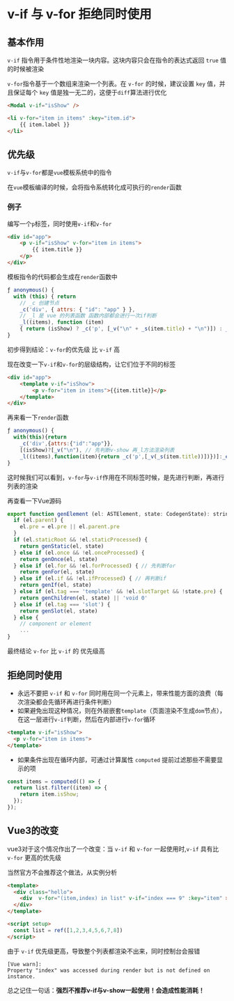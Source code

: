 # v-if 与 v-for 拒绝同时使用
## 基本作用
`v-if` 指令用于条件性地渲染一块内容。这块内容只会在指令的表达式返回 `true` 值的时候被渲染

`v-for`指令基于一个数组来渲染一个列表。在 `v-for` 的时候，建议设置 `key` 值，并且保证每个 `key` 值是独一无二的，这便于`diff`算法进行优化

```html
<Modal v-if="isShow" />

<li v-for="item in items" :key="item.id">
    {{ item.label }}
</li>
```

## 优先级
`v-if`与`v-for`都是`vue`模板系统中的指令

在`vue`模板编译的时候，会将指令系统转化成可执行的`render`函数

### 例子
编写一个`p`标签，同时使用`v-if`和`v-for`
```html
<div id="app">
    <p v-if="isShow" v-for="item in items">
        {{ item.title }}
    </p>
</div>
```
模板指令的代码都会生成在`render`函数中
```js
ƒ anonymous() {
  with (this) { return 
    // _c 创建节点
    _c('div', { attrs: { "id": "app" } }, 
    // _l 是 vue 的列表函数 函数内部都会进行一次if判断 
    _l((items), function (item) 
    { return (isShow) ? _c('p', [_v("\n" + _s(item.title) + "\n")]) : _e() }), 0) }
}
```
初步得到结论：`v-for`的优先级 比 `v-if` 高

现在改变一下`v-if`和`v-for`的层级结构，让它们位于不同的标签
```html
<div id="app">
    <template v-if="isShow">
        <p v-for="item in items">{{item.title}}</p>
    </template>
</div>
```
再来看一下`render`函数
```js
ƒ anonymous() {
  with(this){return 
    _c('div',{attrs:{"id":"app"}},
    [(isShow)?[_v("\n"), // 先判断v-show 再_l方法渲染列表
    _l((items),function(item){return _c('p',[_v(_s(item.title))])})]:_e()],2)}
}
```
这时候我们可以看到，`v-for`与`v-if`作用在不同标签时候，是先进行判断，再进行列表的渲染

再查看一下Vue源码
```js
export function genElement (el: ASTElement, state: CodegenState): string {
  if (el.parent) {
    el.pre = el.pre || el.parent.pre
  }
  if (el.staticRoot && !el.staticProcessed) {
    return genStatic(el, state)
  } else if (el.once && !el.onceProcessed) {
    return genOnce(el, state)
  } else if (el.for && !el.forProcessed) { // 先判断for
    return genFor(el, state)
  } else if (el.if && !el.ifProcessed) { // 再判断if
    return genIf(el, state)
  } else if (el.tag === 'template' && !el.slotTarget && !state.pre) {
    return genChildren(el, state) || 'void 0'
  } else if (el.tag === 'slot') {
    return genSlot(el, state)
  } else {
    // component or element
    ...
}
```
最终结论 `v-for` 比 `v-if` 的 优先级高

## 拒绝同时使用
- 永远不要把 `v-if` 和 `v-for` 同时用在同一个元素上，带来性能方面的浪费（每次渲染都会先循环再进行条件判断）
- 如果避免出现这种情况，则在外层嵌套`template`（页面渲染不生成`dom`节点），在这一层进行`v-if`判断，然后在内部进行`v-for`循环

```html
<template v-if="isShow">
  <p v-for="item in items">
</template>
```

- 如果条件出现在循环内部，可通过计算属性 `computed` 提前过滤那些不需要显示的项

```js
const items = computed(() => {
  return list.filter((item) => {
    return item.isShow;
  });
});
```

## Vue3的改变
vue3对于这个情况作出了一个改变：当 `v-if` 和 `v-for` 一起使用时,`v-if` 具有比 `v-for` 更高的优先级

当然官方不会推荐这个做法，从实例分析

```html
<template>
  <div class="hello">
    <div  v-for="(item,index) in list" v-if="index === 9" :key="item" ></div>
  </div>
</template>

<script setup>
  const list = ref([1,2,3,4,5,6,7,8])
</script>
```
由于 `v-if` 优先级更高，导致整个列表都渲染不出来，同时控制台会报错

```text
[Vue warn]: 
Property "index" was accessed during render but is not defined on instance.
```

总之记住一句话：**强烈不推荐v-if与v-show一起使用！会造成性能消耗！**